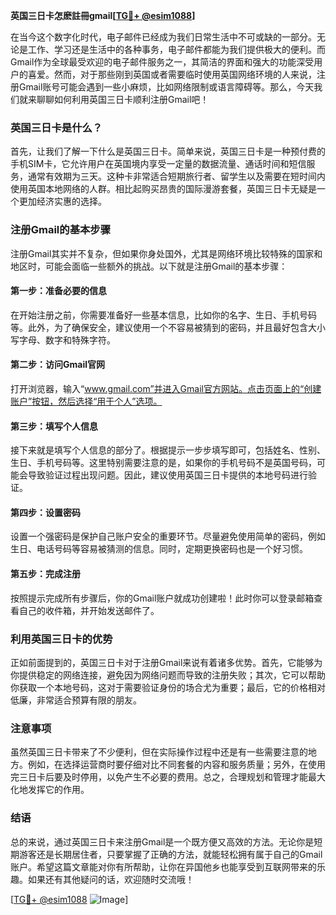 **英国三日卡怎麽註冊gmail[[TG💪+ @esim1088](https://t.me/s/esim1088)]**

在当今这个数字化时代，电子邮件已经成为我们日常生活中不可或缺的一部分。无论是工作、学习还是生活中的各种事务，电子邮件都能为我们提供极大的便利。而Gmail作为全球最受欢迎的电子邮件服务之一，其简洁的界面和强大的功能深受用户的喜爱。然而，对于那些刚到英国或者需要临时使用英国网络环境的人来说，注册Gmail账号可能会遇到一些小麻烦，比如网络限制或语言障碍等。那么，今天我们就来聊聊如何利用英国三日卡顺利注册Gmail吧！

### 英国三日卡是什么？

首先，让我们了解一下什么是英国三日卡。简单来说，英国三日卡是一种预付费的手机SIM卡，它允许用户在英国境内享受一定量的数据流量、通话时间和短信服务，通常有效期为三天。这种卡非常适合短期旅行者、留学生以及需要在短时间内使用英国本地网络的人群。相比起购买昂贵的国际漫游套餐，英国三日卡无疑是一个更加经济实惠的选择。

### 注册Gmail的基本步骤

注册Gmail其实并不复杂，但如果你身处国外，尤其是网络环境比较特殊的国家和地区时，可能会面临一些额外的挑战。以下就是注册Gmail的基本步骤：

#### 第一步：准备必要的信息

在开始注册之前，你需要准备好一些基本信息，比如你的名字、生日、手机号码等。此外，为了确保安全，建议使用一个不容易被猜到的密码，并且最好包含大小写字母、数字和特殊字符。

#### 第二步：访问Gmail官网

打开浏览器，输入“www.gmail.com”并进入Gmail官方网站。点击页面上的“创建账户”按钮，然后选择“用于个人”选项。

#### 第三步：填写个人信息

接下来就是填写个人信息的部分了。根据提示一步步填写即可，包括姓名、性别、生日、手机号码等。这里特别需要注意的是，如果你的手机号码不是英国号码，可能会导致验证过程出现问题。因此，建议使用英国三日卡提供的本地号码进行验证。

#### 第四步：设置密码

设置一个强密码是保护自己账户安全的重要环节。尽量避免使用简单的密码，例如生日、电话号码等容易被猜测的信息。同时，定期更换密码也是一个好习惯。

#### 第五步：完成注册

按照提示完成所有步骤后，你的Gmail账户就成功创建啦！此时你可以登录邮箱查看自己的收件箱，并开始发送邮件了。

### 利用英国三日卡的优势

正如前面提到的，英国三日卡对于注册Gmail来说有着诸多优势。首先，它能够为你提供稳定的网络连接，避免因为网络问题而导致的注册失败；其次，它可以帮助你获取一个本地号码，这对于需要验证身份的场合尤为重要；最后，它的价格相对低廉，非常适合预算有限的朋友。

### 注意事项

虽然英国三日卡带来了不少便利，但在实际操作过程中还是有一些需要注意的地方。例如，在选择运营商时要仔细对比不同套餐的内容和服务质量；另外，在使用完三日卡后要及时停用，以免产生不必要的费用。总之，合理规划和管理才能最大化地发挥它的作用。

### 结语

总的来说，通过英国三日卡来注册Gmail是一个既方便又高效的方法。无论你是短期游客还是长期居住者，只要掌握了正确的方法，就能轻松拥有属于自己的Gmail账户。希望这篇文章能对你有所帮助，让你在异国他乡也能享受到互联网带来的乐趣。如果还有其他疑问的话，欢迎随时交流哦！

[[TG💪+ @esim1088](https://t.me/s/esim1088) ![Image](https://i.postimg.cc/4NQfJmqS/Snipaste-2025-05-13-00-14-12.png)]